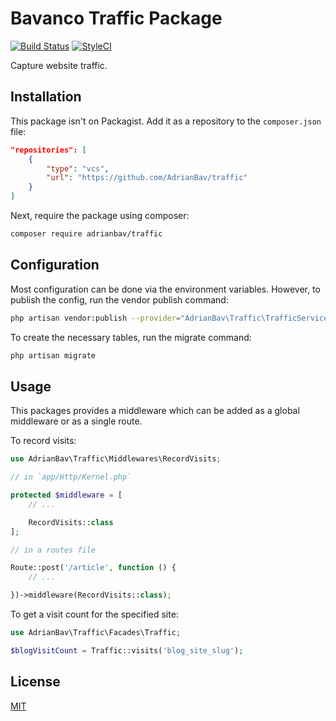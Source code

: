 # Bavanco Traffic Package
[![Build Status](https://travis-ci.com/AdrianBav/traffic.svg?branch=master)](https://travis-ci.com/AdrianBav/traffic)
[![StyleCI](https://github.styleci.io/repos/185431894/shield?branch=master)](https://github.styleci.io/repos/185431894)

Capture website traffic.

## Installation

This package isn't on Packagist. Add it as a repository to the `composer.json` file:

```json
"repositories": [
    {
        "type": "vcs",
        "url": "https://github.com/AdrianBav/traffic"
    }
]
```

Next, require the package using composer:

```bash
composer require adrianbav/traffic
```

## Configuration

Most configuration can be done via the environment variables.
However, to publish the config, run the vendor publish command:

```bash
php artisan vendor:publish --provider="AdrianBav\Traffic\TrafficServiceProvider"
```

To create the necessary tables, run the migrate command:

```bash
php artisan migrate
```

## Usage

This packages provides a middleware which can be added as a global middleware or as a single route.

To record visits:

```php
use AdrianBav\Traffic\Middlewares\RecordVisits;

// in `app/Http/Kernel.php`

protected $middleware = [
    // ...

    RecordVisits::class
];
```

```php
// in a routes file

Route::post('/article', function () {
    // ...

})->middleware(RecordVisits::class);
```

To get a visit count for the specified site:

```php
use AdrianBav\Traffic\Facades\Traffic;

$blogVisitCount = Traffic::visits('blog_site_slug');
```

## License
[MIT](./LICENSE.md)
